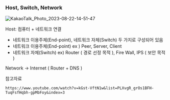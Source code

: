 ### Host, Switch, Network
![KakaoTalk_Photo_2023-08-22-14-51-47](https://github.com/olzlgur/CS_STUDY/assets/77485914/b3cfdc03-3972-4eca-907a-b60d26b15361)


Host: 컴퓨터 + 네트워크 연결 
- 네트워크 이용주체(End-point), 네트워크 자체(Switch)  두 가지로 구성되어 있음
- 네트워크 이용주체(End-point) ex ) Peer, Server, Client
- 네트워크 자체(Switch) ex) Router ( 경로 선정 목적 ), Fire Wall, IPS ( 보안 목적 )

Network
→ Internet ( Router + DNS )

참고자료
```
https://www.youtube.com/watch?v=kGst-VftN1w&list=PLXvgR_grOs1BFH-TuqFsfHqbh-gpMbFoy&index=3
```
